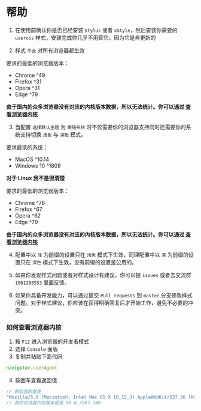 # 帮助

1. 在使用前确认你是否已经安装 `Stylus` 或者 `xStyle`，然后安装你需要的 `usercss` 样式，安装完成你几乎不用管它，因为它是自更新的

2. 样式 `不会` 对所有浏览器都生效

要求的最低的浏览器版本：
  - Chrome ^49
  - Firefox ^31
  - Opera ^31
  - Edge ^79

  **由于国内的众多浏览器没有对应的内核版本数据，所以无法统计。你可以通过 [查看浏览器内核](#如何查看浏览器内核)**

3. 当配置 `选择默认主题` 为 `跟随系统` 时不仅需要你的浏览器支持同时还需要你的系统支持切换 `浅色` 与 `深色` 模式。

要求最低的系统：
  - MacOS ^10.14
  - Windows 10 ^1809

  **对于 Linux 我不是很清楚**

要求的最低的浏览器版本：
  - Chrome ^76
  - Firefox ^67
  - Opera ^62
  - Edge ^79

  **由于国内的众多浏览器没有对应的内核版本数据，所以无法统计。你可以通过 [查看浏览器内核](#如何查看浏览器内核)**

4. 配置中以 `浅` 为前缀的设置只在 `浅色` 模式下生效，同理配置中以 `深` 为前缀的设置只在 `深色` 模式下生效，没有前缀的设置是公用的。

5. 如果你发现样式问题或者对样式设计有建议，你可以提 `issues` 或者去交流群 `1061288553` 里面反馈。

6. 如果你具备开发能力，可以通过提交 `Pull requests` 到 `master` 分支修改样式问题。对于样式建议，你应该在获得明确答复后才开始工作，避免不必要的冲突。

### 如何查看浏览器内核

1. 按 `F12` 进入浏览器的开发者模式
2. 选择 `Console` 面版
3. 复制并粘贴下面代码

``` js
navigator.userAgent
```

4. 按回车查看返回值

``` js
// 例如我的就是
"Mozilla/5.0 (Macintosh; Intel Mac OS X 10_15_3) AppleWebKit/537.36 (KHTML, like Gecko) Chrome/80.0.3987.149 Safari/537.36"
// 我的浏览器内核版本就是 80.0.3987.149
```